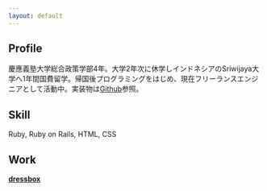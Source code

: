 ```yaml
---
layout: default
---
```


## Profile
慶應義塾大学総合政策学部4年。大学2年次に休学しインドネシアのSriwijaya大学へ1年間国費留学。帰国後プログラミングをはじめ、現在フリーランスエンジニアとして活動中。実装物は[Github](https://github.com/hc0208)参照。

## Skill
Ruby, Ruby on Rails, HTML, CSS

## Work
**[dressbox](https://dressbox.jp/)**
